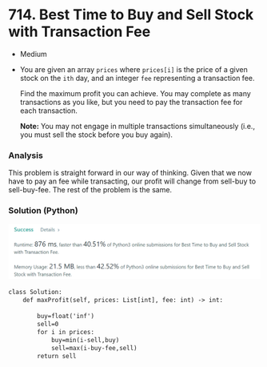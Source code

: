 # 714. Best Time to Buy and Sell Stock with Transaction Fee

* Medium
*   You are given an array `prices` where `prices[i]` is the price of a given stock on the `ith` day, and an integer `fee` representing a transaction fee.

    Find the maximum profit you can achieve. You may complete as many transactions as you like, but you need to pay the transaction fee for each transaction.

    **Note:** You may not engage in multiple transactions simultaneously (i.e., you must sell the stock before you buy again).

### Analysis

This problem is straight forward in our way of thinking. Given that we now have to pay an fee while transacting, our profit will change from sell-buy to sell-buy-fee. The rest of the problem is the same.&#x20;

### Solution (Python)

![](<../../.gitbook/assets/image (10) (1) (1) (1) (1) (1) (1) (1) (1) (1) (1).png>)

```
class Solution:
    def maxProfit(self, prices: List[int], fee: int) -> int:

        buy=float('inf')
        sell=0
        for i in prices:
            buy=min(i-sell,buy)
            sell=max(i-buy-fee,sell)
        return sell
```

